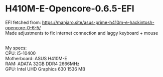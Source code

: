 # H410M-E-Opencore-0.6.5-EFI

EFI fetched from: https://manjaro.site/asus-prime-h410m-e-hackintosh-opencore-0-6-5/ <br>
Made adjustments to fix internet connection and laggy keyboard + mouse <br> <br>

My specs: <br>
CPU: i5-10400 <br>
Motherboard: ASUS H410M-E <br>
RAM: ADATA 32GB DDR4 2666MHz <br>
GPU: Intel UHD Graphics 630 1536 MB
